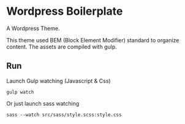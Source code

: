 # Wordpress Boilerplate

A Wordpress Theme.

This theme used BEM (Block Element Modifier) standard to organize content. 
The assets are compiled with gulp.

## Run 

Launch Gulp watching (Javascript & Css) 
```
gulp watch
```

Or just launch sass watching
```
sass --watch src/sass/style.scss:style.css
```
